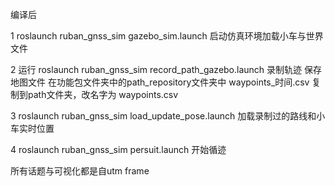 编译后

1  roslaunch ruban_gnss_sim gazebo_sim.launch  启动仿真环境加载小车与世界文件

2 运行 roslaunch ruban_gnss_sim record_path_gazebo.launch  录制轨迹
  保存地图文件  在功能包文件夹中的path_repository文件夹中  waypoints_时间.csv  复制到path文件夹，改名字为 waypoints.csv

3 roslaunch ruban_gnss_sim load_update_pose.launch 加载录制过的路线和小车实时位置

4 roslaunch ruban_gnss_sim persuit.launch 开始循迹

所有话题与可视化都是自utm frame
